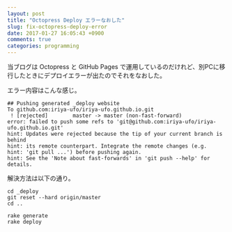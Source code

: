 ```yaml
---
layout: post
title: "Octopress Deploy エラーなおした"
slug: fix-octopress-deploy-error
date: 2017-01-27 16:05:43 +0900
comments: true
categories: programming
---
```


当ブログは Octopress と GitHub Pages で運用しているのだけれど、別PCに移行したときにデプロイエラーが出たのでそれをなおした。

エラー内容はこんな感じ。

    ## Pushing generated _deploy website
    To github.com:iriya-ufo/iriya-ufo.github.io.git
     ! [rejected]        master -> master (non-fast-forward)
    error: failed to push some refs to 'git@github.com:iriya-ufo/iriya-ufo.github.io.git'
    hint: Updates were rejected because the tip of your current branch is behind
    hint: its remote counterpart. Integrate the remote changes (e.g.
    hint: 'git pull ...') before pushing again.
    hint: See the 'Note about fast-forwards' in 'git push --help' for details.

解決方法は以下の通り。

    cd _deploy
    git reset --hard origin/master
    cd ..

    rake generate
    rake deploy
